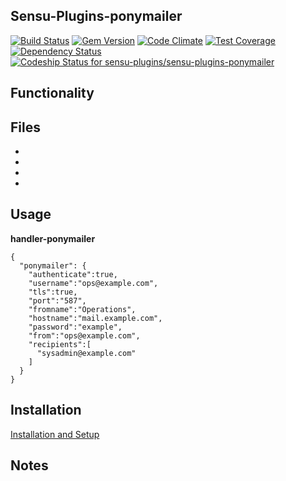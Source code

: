 ## Sensu-Plugins-ponymailer

[![Build Status](https://travis-ci.org/sensu-plugins/sensu-plugins-ponymailer.svg?branch=master)](https://travis-ci.org/sensu-plugins/sensu-plugins-ponymailer)
[![Gem Version](https://badge.fury.io/rb/sensu-plugins-ponymailer.svg)](http://badge.fury.io/rb/sensu-plugins-ponymailer)
[![Code Climate](https://codeclimate.com/github/sensu-plugins/sensu-plugins-ponymailer/badges/gpa.svg)](https://codeclimate.com/github/sensu-plugins/sensu-plugins-ponymailer)
[![Test Coverage](https://codeclimate.com/github/sensu-plugins/sensu-plugins-ponymailer/badges/coverage.svg)](https://codeclimate.com/github/sensu-plugins/sensu-plugins-ponymailer)
[![Dependency Status](https://gemnasium.com/sensu-plugins/sensu-plugins-ponymailer.svg)](https://gemnasium.com/sensu-plugins/sensu-plugins-ponymailer)
[ ![Codeship Status for sensu-plugins/sensu-plugins-ponymailer](https://codeship.com/projects/1de221a0-ea2e-0132-7d0b-4602e60b2e9f/status?branch=master)](https://codeship.com/projects/83063)

## Functionality

## Files
 *
 *
 *
 *

## Usage

**handler-ponymailer**
```
{
  "ponymailer": {
    "authenticate":true,
    "username":"ops@example.com",
    "tls":true,
    "port":"587",
    "fromname":"Operations",
    "hostname":"mail.example.com",
    "password":"example",
    "from":"ops@example.com",
    "recipients":[
      "sysadmin@example.com"
    ]
  }
}
```
## Installation

[Installation and Setup](https://github.com/sensu-plugins/documentation/blob/master/user_docs/installation_instructions.md)


## Notes
